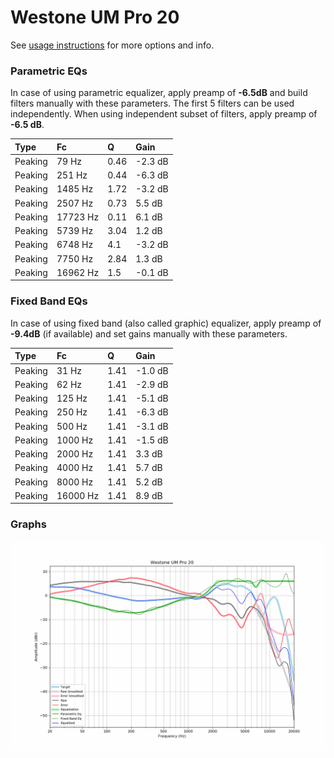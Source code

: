 # Westone UM Pro 20
See [usage instructions](https://github.com/jaakkopasanen/AutoEq#usage) for more options and info.

### Parametric EQs
In case of using parametric equalizer, apply preamp of **-6.5dB** and build filters manually
with these parameters. The first 5 filters can be used independently.
When using independent subset of filters, apply preamp of **-6.5 dB**.

| Type    | Fc       |    Q | Gain    |
|:--------|:---------|:-----|:--------|
| Peaking | 79 Hz    | 0.46 | -2.3 dB |
| Peaking | 251 Hz   | 0.44 | -6.3 dB |
| Peaking | 1485 Hz  | 1.72 | -3.2 dB |
| Peaking | 2507 Hz  | 0.73 | 5.5 dB  |
| Peaking | 17723 Hz | 0.11 | 6.1 dB  |
| Peaking | 5739 Hz  | 3.04 | 1.2 dB  |
| Peaking | 6748 Hz  | 4.1  | -3.2 dB |
| Peaking | 7750 Hz  | 2.84 | 1.3 dB  |
| Peaking | 16962 Hz | 1.5  | -0.1 dB |

### Fixed Band EQs
In case of using fixed band (also called graphic) equalizer, apply preamp of **-9.4dB**
(if available) and set gains manually with these parameters.

| Type    | Fc       |    Q | Gain    |
|:--------|:---------|:-----|:--------|
| Peaking | 31 Hz    | 1.41 | -1.0 dB |
| Peaking | 62 Hz    | 1.41 | -2.9 dB |
| Peaking | 125 Hz   | 1.41 | -5.1 dB |
| Peaking | 250 Hz   | 1.41 | -6.3 dB |
| Peaking | 500 Hz   | 1.41 | -3.1 dB |
| Peaking | 1000 Hz  | 1.41 | -1.5 dB |
| Peaking | 2000 Hz  | 1.41 | 3.3 dB  |
| Peaking | 4000 Hz  | 1.41 | 5.7 dB  |
| Peaking | 8000 Hz  | 1.41 | 5.2 dB  |
| Peaking | 16000 Hz | 1.41 | 8.9 dB  |

### Graphs
![](./Westone%20UM%20Pro%2020.png)